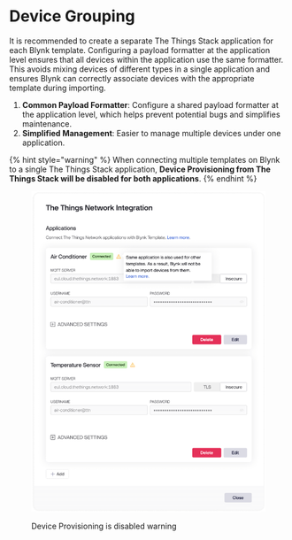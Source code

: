 # Device Grouping

It is recommended to create a separate The Things Stack application for each Blynk template. Configuring a payload formatter at the application level ensures that all devices within the application use the same formatter. This avoids mixing devices of different types in a single application and ensures Blynk can correctly associate devices with the appropriate template during importing.

1. **Common Payload Formatter**: Configure a shared payload formatter at the application level, which helps prevent potential bugs and simplifies maintenance.
2. **Simplified Management**: Easier to manage multiple devices under one application.

{% hint style="warning" %}
When connecting multiple templates on Blynk to a single The Things Stack application, **Device Provisioning from The Things Stack will be disabled for both applications**.
{% endhint %}

<figure><img src="../../.gitbook/assets/the-things-network-device-onboarding-warning (1).png" alt="" width="563"><figcaption><p>Device Provisioning is disabled warning</p></figcaption></figure>

